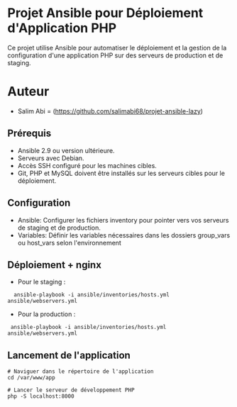 # Projet Ansible pour Déploiement d'Application PHP
Ce projet utilise Ansible pour automatiser le déploiement et la gestion de la configuration d'une application PHP sur des serveurs de production et de staging.

# Auteur
 - Salim Abi = (https://github.com/salimabi68/projet-ansible-lazy)

## Prérequis
- Ansible 2.9 ou version ultérieure.
- Serveurs avec Debian.
- Accès SSH configuré pour les machines cibles.
- Git, PHP et MySQL doivent être installés sur les serveurs cibles pour le déploiement.

## Configuration
- Ansible: Configurer les fichiers inventory pour pointer vers vos serveurs de staging et de production.
- Variables: Définir les variables nécessaires dans les dossiers group_vars ou host_vars selon l'environnement

## Déploiement + nginx
-  Pour le staging :
```
  ansible-playbook -i ansible/inventories/hosts.yml ansible/webservers.yml
```

- Pour la production :
``` 
 ansible-playbook -i ansible/inventories/hosts.yml ansible/webservers.yml
```

## Lancement de l'application
```
# Naviguer dans le répertoire de l'application
cd /var/www/app

# Lancer le serveur de développement PHP
php -S localhost:8000
```

